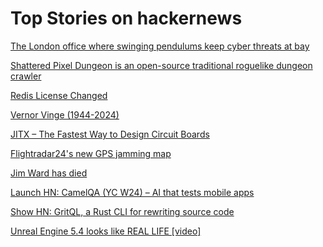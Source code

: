 # Top Stories on hackernews <br />
[The London office where swinging pendulums keep cyber threats at bay](https://www.ianvisits.co.uk/articles/inside-the-london-office-where-swinging-pendulums-keep-cyber-threats-at-bay-71054/)

[Shattered Pixel Dungeon is an open-source traditional roguelike dungeon crawler](https://github.com/00-Evan/shattered-pixel-dungeon)

[Redis License Changed](https://github.com/redis/redis/blob/unstable/LICENSE.txt)

[Vernor Vinge (1944-2024)](https://file770.com/vernor-vinge-1944-2024/)

[JITX – The Fastest Way to Design Circuit Boards](https://www.jitx.com)

[Flightradar24's new GPS jamming map](https://www.flightradar24.com/blog/gps-jamming-map/)

[Jim Ward has died](https://www.gamedeveloper.com/business/obituary-jim-ward-dungeons-dragons-designer-died-at-age-72)

[Launch HN: CamelQA (YC W24) – AI that tests mobile apps]()

[Show HN: GritQL, a Rust CLI for rewriting source code](https://github.com/getgrit/gritql)

[Unreal Engine 5.4 looks like REAL LIFE [video]](https://www.youtube.com/watch?v=iqARx1LFBZA)
